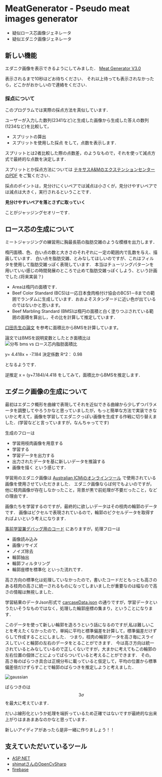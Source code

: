 # MeatGenerator - Pseudo meat images generator

- 疑似ロース芯画像ジェネレータ
- 疑似エダニク画像ジェネレータ

## 新しい機能
エダニク画像を表示できるようにしてみました．
[Meat Generator V3.0](https://japanicmj-meatgenerator.firebaseapp.com/)

表示されるまで10秒ほどお待ちください．
それ以上待っても表示されなかったら，どこかがおかしいので連絡をください．

### 採点について
このプログラムでは実際の採点方法を真似しています．

ユーザーが入力した数列(2341など)と生成した画像から生成した答えの数列(1234など)を比較して，
- スプリットの算出
- スプリットを使用した採点
をして，点数を表示します．

スプリットとは2者比較した際の点数差，のようなもので，それを使って減点方式で最終的な点数を決定します．

スプリットとか採点方法については
[テキサスA&MのエクステンションセンターのPDF](https://texas4-h.tamu.edu/wp-content/uploads/2015/09/photo_judging_contest_reasons2.pdf)
をご覧ください．

採点のポイントは，見分けにくいペアでは減点は小さくが，見分けやすいペアでは減点は大きく，実行されるということです．

__見分けやすいペアを落とさずに取っていく__

ことがジャッジングセオリーです．

## ロース芯の生成について

ミートジャッジングの練習用に胸最長筋の脂肪交雑のような模様を出力します．

楕円面積、色、白い点の数と大きさのそれぞれに一定の範囲内で乱数を与え、描画しています．
白い点を脂肪交雑、とみなしてほしいのですが、これはフィルタを使用して脂肪交雑っぽく表現しています．
本当はチューリングパターンを用いていい感じの時間発展のところで止めて脂肪交雑っぽくしよう、という計画でした.(将来実装？)

- Areaは楕円の面積です．
- Beef Color Standard (BCS)は一応日本食肉格付け協会のBCS1－8までの範囲でランダムに生成しています．おおよそスタンダードに近い色が出ているのではないかと思います。
- Beef Marbling Standard (BMS)は楕円の面積と白く塗りつぶされている範囲の面積を算出し，その比を計算して推定しています．

[口田先生の論文](https://www.jstage.jst.go.jp/article/chikusan1924/68/9/68_9_853/_article/-char/ja/)
を参考に面積比からBMSを計算しています。

論文ではBMSを説明変数としたとき面積比は
![分布 bms vs ロース芯内脂肪面積比](https://user-images.githubusercontent.com/47586322/149666629-f2e647a6-e9ce-4e91-b6cc-fbfb4ca0f16f.png)

y= 4.418x + -7.184
決定係数 R^2：  0.98

となるようです．

逆推定
x = (y+7.184)/4.418
をしてみて，面積比からBMSを推定します．

## エダニク画像の生成について
最初はエダニク概形を曲線で表現してそれを近似できる曲線から少しずつパラメータを調整してやろうかなと思っていましたが，もっと簡単な方法で実装できないかと考えて，画像を学習してエダニクっぽい画像を生成する作戦に切り替えました．(学習などと言っていますが，なんちゃってです)

生成のフローは
- 学習用枝肉画像を用意する
- 学習する
- 学習データを出力する
- 出力されたデータを基に新しいデータを推論する
- 画像を描く
という感じです．

学習用のエダニク画像は
[Australian ICMjのオンラインツール]()
で使用されている画像を使用させていただきました．
エダニク画像ならば何でもよいのですが，他に枝肉画像が存在しなかったこと，背景が黒で前処理が不要だったこと，などの理由です．

画像たちを学習するのですが，最終的に欲しいデータはその枝肉の輪郭のデータです．
画像はピクセルで表現されているので，輪郭のピクセルデータを取得すればよいという考えになります．

[事前学習兼デバッグ用のコード](tools/CarcaseGeneratorPre/Program.cs)
にありますが，処理フローは
- 画像読み込み
- 画像リサイズ
- ノイズ除去
- 輪郭抽出
- 輪郭フィルタリング
- 輪郭座標を標準化
といった流れです．

高さ方向の標準化は処理していなかったので，書いたコードだともっとも高さのある枝肉の高さに統一されるものになってしまいましたが重要なのは幅なので高さの情報は無視しました．

学習結果のデータJson形式で
[carcaseData.json](JapanseIcmj/wwwroot/json/carcaseData.json)
の通りですが，学習データというたいそうなものではなく，処理した輪郭座標の集まり，ということになります．


このデータを使って新しい輪郭を造ろうという話になるのですが,私は難しいことを考えたくなかったので，単純に平均と標準偏差を計算して，標準偏差だけずらして作成することにしました．
つまり，枝肉の輪郭データを高さ毎にスライスしていくと輪郭の左右のデータをとることができます．
今は高さ方向は統一されているとみなしているので正しくないですが，大まかに考えてもこの輪郭の左右位置の個体ごとによってばらついていると考えることができます．
その，高さ毎のばらつき具合は正規分布に載っていると仮定して，平均の位置から標準偏差倍だけずらすことで輪郭のばらつきを推定しようと考えました．

![gaussian](https://user-images.githubusercontent.com/47586322/152668979-dda05f4d-42a8-446a-99d2-11095cc387e9.png)

ばらつきのは
$$3\sigma$$
を最大に考えています．

だいぶ線形化というか処理を端折っているため正確ではないですが最終的な出来上がりはまあまあなのかなと思っています．

新しいアイディアがあったら是非一緒に作りましょう！！

## 支えていただいているツール
- [ASP.NET](https://dotnet.microsoft.com/en-us/apps/aspnet)
- [shimatさんのOpenCvSharp](https://github.com/shimat/opencvsharp)
- [firebase](https://firebase.google.com/)
